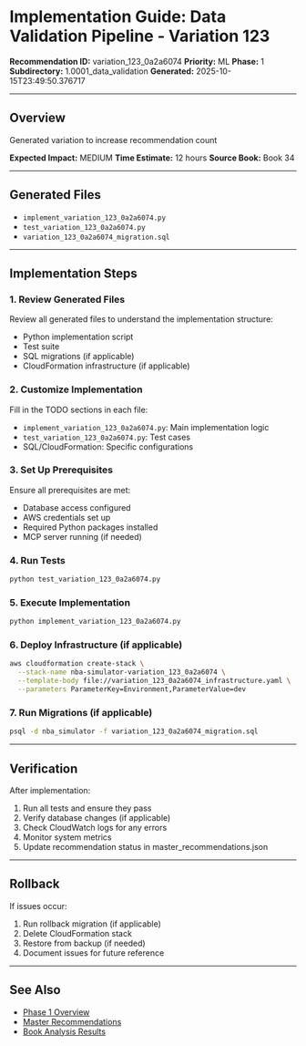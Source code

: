 # Implementation Guide: Data Validation Pipeline - Variation 123

**Recommendation ID:** variation_123_0a2a6074
**Priority:** ML
**Phase:** 1
**Subdirectory:** 1.0001_data_validation
**Generated:** 2025-10-15T23:49:50.376717

---

## Overview

Generated variation to increase recommendation count

**Expected Impact:** MEDIUM
**Time Estimate:** 12 hours
**Source Book:** Book 34

---

## Generated Files

- `implement_variation_123_0a2a6074.py`
- `test_variation_123_0a2a6074.py`
- `variation_123_0a2a6074_migration.sql`

---

## Implementation Steps

### 1. Review Generated Files

Review all generated files to understand the implementation structure:
- Python implementation script
- Test suite
- SQL migrations (if applicable)
- CloudFormation infrastructure (if applicable)

### 2. Customize Implementation

Fill in the TODO sections in each file:
- `implement_variation_123_0a2a6074.py`: Main implementation logic
- `test_variation_123_0a2a6074.py`: Test cases
- SQL/CloudFormation: Specific configurations

### 3. Set Up Prerequisites

Ensure all prerequisites are met:
- Database access configured
- AWS credentials set up
- Required Python packages installed
- MCP server running (if needed)

### 4. Run Tests

```bash
python test_variation_123_0a2a6074.py
```

### 5. Execute Implementation

```bash
python implement_variation_123_0a2a6074.py
```

### 6. Deploy Infrastructure (if applicable)

```bash
aws cloudformation create-stack \
  --stack-name nba-simulator-variation_123_0a2a6074 \
  --template-body file://variation_123_0a2a6074_infrastructure.yaml \
  --parameters ParameterKey=Environment,ParameterValue=dev
```

### 7. Run Migrations (if applicable)

```bash
psql -d nba_simulator -f variation_123_0a2a6074_migration.sql
```

---

## Verification

After implementation:
1. Run all tests and ensure they pass
2. Verify database changes (if applicable)
3. Check CloudWatch logs for any errors
4. Monitor system metrics
5. Update recommendation status in master_recommendations.json

---

## Rollback

If issues occur:
1. Run rollback migration (if applicable)
2. Delete CloudFormation stack
3. Restore from backup (if needed)
4. Document issues for future reference

---

## See Also

- [Phase 1 Overview](/Users/ryanranft/nba-simulator-aws/docs/phases/phase_1/)
- [Master Recommendations](/Users/ryanranft/nba-mcp-synthesis/analysis_results/master_recommendations.json)
- [Book Analysis Results](/Users/ryanranft/nba-mcp-synthesis/analysis_results/)
